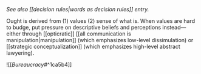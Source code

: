 _See also [[decision rules|words as decision rules]] entry._

Ought is derived from (1) values (2) sense of what is. When values are hard to budge, put pressure on descriptive beliefs and perceptions instead—either through [[opticratic]] [[all communication is manipulation|manipulation]] (which emphasizes low-level dissimulation) or [[strategic conceptualization]] (which emphasizes high-level abstract lawyering).

![[_Bureaucracy_#^1ca5b4]]

